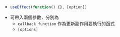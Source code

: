- ```typescript
  useEffect(function() {}, [option])
  ```
- 可帶入兩個參數，分別為
	- `callback function` 作為更新副作用要執行的函式
	- `[options]`
